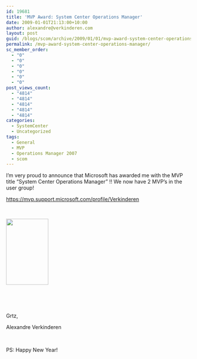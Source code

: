 ```yaml
---
id: 19681
title: 'MVP Award: System Center Operations Manager'
date: 2009-01-01T21:13:00+10:00
author: alexandre@verkinderen.com
layout: post
guid: /blogs/scom/archive/2009/01/01/mvp-award-system-center-operations-manager.aspx
permalink: /mvp-award-system-center-operations-manager/
sc_member_order:
  - "0"
  - "0"
  - "0"
  - "0"
  - "0"
  - "0"
post_views_count:
  - "4814"
  - "4814"
  - "4814"
  - "4814"
  - "4814"
categories:
  - SystemCenter
  - Uncategorized
tags:
  - General
  - MVP
  - Operations Manager 2007
  - scom
---
```

I&#8217;m very proud to announce that Microsoft has awarded me with the MVP title &#8220;System Center Operations Manager&#8221; !! We now have 2 MVP&#8217;s in the user group!

https://mvp.support.microsoft.com/profile/Verkinderen

&nbsp;

[<img src="/mvplogo.bmp" width="115" height="180" />  
](http://scug.be/scom/files/2012/06/image_2.png) 

&nbsp;

&nbsp;

Grtz,

Alexandre Verkinderen

&nbsp;

PS: Happy New Year!